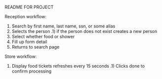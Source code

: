 README FOR PROJECT

Reception workflow:
1) Search by first name, last name, ssn, or some alias
2) Selects the person
	.1) if the person does not exist creates a new person
3) Select whether food or shower
4) Fill up form detail
5) Returns to search page

Store workflow:
1) Display food tickets refreshes every 15 seconds
	.1) Clicks done to confirm processing
